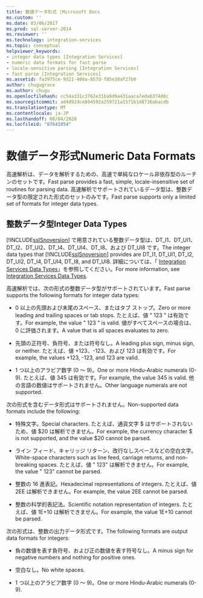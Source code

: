 ```yaml
---
title: 数値データ形式 |Microsoft Docs
ms.custom: ''
ms.date: 03/06/2017
ms.prod: sql-server-2014
ms.reviewer: ''
ms.technology: integration-services
ms.topic: conceptual
helpviewer_keywords:
- integer data types [Integration Services]
- numeric data formats for fast parse
- locale-sensitive parsing [Integration Services]
- fast parse [Integration Services]
ms.assetid: fa3975ce-9d21-408a-857d-f85e30af27b0
author: chugugrace
ms.author: chugu
ms.openlocfilehash: cc54a331c3762e31ba9d9a431aaca7eda6374d8c
ms.sourcegitcommit: ad4d92dce894592a259721a1571b1d8736abacdb
ms.translationtype: MT
ms.contentlocale: ja-JP
ms.lasthandoff: 08/04/2020
ms.locfileid: "87641054"
---
```

# <a name="numeric-data-formats"></a><span data-ttu-id="78032-102">数値データ形式</span><span class="sxs-lookup"><span data-stu-id="78032-102">Numeric Data Formats</span></span>
  <span data-ttu-id="78032-103">高速解析は、データを解析するための、高速で単純なロケール非依存型のルーチンのセットです。</span><span class="sxs-lookup"><span data-stu-id="78032-103">Fast parse provides a fast, simple, locale-insensitive set of routines for parsing data.</span></span> <span data-ttu-id="78032-104">高速解析でサポートされているデータ型は、整数データ型の限定された形式のセットのみです。</span><span class="sxs-lookup"><span data-stu-id="78032-104">Fast parse supports only a limited set of formats for integer data types.</span></span>  
  
## <a name="integer-data-types"></a><span data-ttu-id="78032-105">整数データ型</span><span class="sxs-lookup"><span data-stu-id="78032-105">Integer Data Types</span></span>  
 <span data-ttu-id="78032-106">[!INCLUDE[ssISnoversion](../includes/ssisnoversion-md.md)] で用意されている整数データ型は、DT_I1、DT_UI1、DT_I2、DT_UI2、DT_I4、DT_UI4、DT_I8、および DT_UI8 です。</span><span class="sxs-lookup"><span data-stu-id="78032-106">The integer data types that [!INCLUDE[ssISnoversion](../includes/ssisnoversion-md.md)] provides are DT_I1, DT_UI1, DT_I2, DT_UI2, DT_I4, DT_UI4, DT_I8, and DT_UI8.</span></span> <span data-ttu-id="78032-107">詳細については、「 [Integration Services Data Types](data-flow/integration-services-data-types.md)」を参照してください。</span><span class="sxs-lookup"><span data-stu-id="78032-107">For more information, see [Integration Services Data Types](data-flow/integration-services-data-types.md).</span></span>  
  
 <span data-ttu-id="78032-108">高速解析では、次の形式の整数データ型がサポートされています。</span><span class="sxs-lookup"><span data-stu-id="78032-108">Fast parse supports the following formats for integer data types:</span></span>  
  
-   <span data-ttu-id="78032-109">0 以上の先頭および末尾のスペース、またはタブ ストップ。</span><span class="sxs-lookup"><span data-stu-id="78032-109">Zero or more leading and trailing spaces or tab stops.</span></span> <span data-ttu-id="78032-110">たとえば、値 "  123  " は有効です。</span><span class="sxs-lookup"><span data-stu-id="78032-110">For example, the value "  123  " is valid.</span></span> <span data-ttu-id="78032-111">値がすべてスペースの場合は、0 に評価されます。</span><span class="sxs-lookup"><span data-stu-id="78032-111">A value that is all spaces evaluates to zero.</span></span>  
  
-   <span data-ttu-id="78032-112">先頭の正符号、負符号、または符号なし。</span><span class="sxs-lookup"><span data-stu-id="78032-112">A leading plus sign, minus sign, or neither.</span></span> <span data-ttu-id="78032-113">たとえば、値 +123、-123、および 123 は有効です。</span><span class="sxs-lookup"><span data-stu-id="78032-113">For example, the values +123, -123, and 123 are valid.</span></span>  
  
-   <span data-ttu-id="78032-114">1 つ以上のアラビア数字 (0 ～ 9)。</span><span class="sxs-lookup"><span data-stu-id="78032-114">One or more Hindu-Arabic numerals (0-9).</span></span> <span data-ttu-id="78032-115">たとえば、値 345 は有効です。</span><span class="sxs-lookup"><span data-stu-id="78032-115">For example, the value 345 is valid.</span></span> <span data-ttu-id="78032-116">他の言語の数値はサポートされません。</span><span class="sxs-lookup"><span data-stu-id="78032-116">Other language numerals are not supported.</span></span>  
  
 <span data-ttu-id="78032-117">次の形式を含むデータ形式はサポートされません。</span><span class="sxs-lookup"><span data-stu-id="78032-117">Non-supported data formats include the following:</span></span>  
  
-   <span data-ttu-id="78032-118">特殊文字。</span><span class="sxs-lookup"><span data-stu-id="78032-118">Special characters.</span></span> <span data-ttu-id="78032-119">たとえば、通貨文字 $ はサポートされないため、値 $20 は解析できません。</span><span class="sxs-lookup"><span data-stu-id="78032-119">For example, the currency character $ is not supported, and the value $20 cannot be parsed.</span></span>  
  
-   <span data-ttu-id="78032-120">ライン フィード、キャリッジ リターン、改行なしスペースなどの空白文字。</span><span class="sxs-lookup"><span data-stu-id="78032-120">White-space characters such as line feed, carriage returns, and non-breaking spaces.</span></span> <span data-ttu-id="78032-121">たとえば、値 " 123" は解析できません。</span><span class="sxs-lookup"><span data-stu-id="78032-121">For example, the value " 123" cannot be parsed.</span></span>  
  
-   <span data-ttu-id="78032-122">整数の 16 進表記。</span><span class="sxs-lookup"><span data-stu-id="78032-122">Hexadecimal representations of integers.</span></span> <span data-ttu-id="78032-123">たとえば、値 2EE は解析できません。</span><span class="sxs-lookup"><span data-stu-id="78032-123">For example, the value 2EE cannot be parsed.</span></span>  
  
-   <span data-ttu-id="78032-124">整数の科学的表記法。</span><span class="sxs-lookup"><span data-stu-id="78032-124">Scientific notation representation of integers.</span></span> <span data-ttu-id="78032-125">たとえば、値 1E+10 は解析できません。</span><span class="sxs-lookup"><span data-stu-id="78032-125">For example, the value 1E+10 cannot be parsed.</span></span>  
  
 <span data-ttu-id="78032-126">次の形式は、整数の出力データ形式です。</span><span class="sxs-lookup"><span data-stu-id="78032-126">The following formats are output data formats for integers:</span></span>  
  
-   <span data-ttu-id="78032-127">負の数値を表す負符号、および正の数値を表す符号なし。</span><span class="sxs-lookup"><span data-stu-id="78032-127">A minus sign for negative numbers and nothing for positive ones.</span></span>  
  
-   <span data-ttu-id="78032-128">空白なし。</span><span class="sxs-lookup"><span data-stu-id="78032-128">No white spaces.</span></span>  
  
-   <span data-ttu-id="78032-129">1 つ以上のアラビア数字 (0 ～ 9)。</span><span class="sxs-lookup"><span data-stu-id="78032-129">One or more Hindu-Arabic numerals (0-9).</span></span>  
  
  
